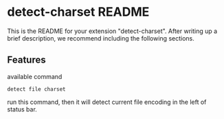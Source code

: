 # detect-charset README

This is the README for your extension "detect-charset". After writing up a brief description, we recommend including the following sections.

## Features

available command
```
detect file charset
```

run this command, then it will detect current file encoding in the left of status bar.